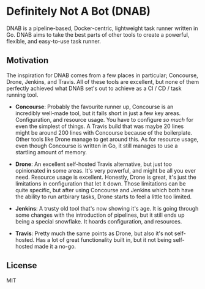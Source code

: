 # Definitely Not A Bot (DNAB)

DNAB is a pipeline-based, Docker-centric, lightweight task runner written in Go. DNAB aims to take the best parts of other tools to create a powerful, flexible, and easy-to-use task runner.

## Motivation

The inspiration for DNAB comes from a few places in particular; Concourse, Drone, Jenkins, and Travis. All of these tools are excellent, but none of them perfectly achieved what DNAB set's out to achieve as a CI / CD / task running tool.

* **Concourse**: Probably the favourite runner up, Concourse is an incredibly well-made tool, but it falls short in just a few key areas. Configuration, and resource usage. You have to configure _so much_ for even the simplest of things. A Travis build that was maybe 20 lines might be around 200 lines with Concourse because of the boilerplate. Other tools like Drone manage to get around this. As for resource usage, even though Concourse is written in Go, it still manages to use a startling amount of memory.

* **Drone**: An excellent self-hosted Travis alternative, but just too opinionated in some areas. It's very powerful, and might be all you ever need. Resource usage is excellent. Honestly, Drone is great, it's just the limitations in configuration that let it down. Those limitations can be quite specific, but after using Concourse and Jenkins which both have the ability to run artbirary tasks, Drone starts to feel a little too limited.

* **Jenkins**: A trusty old tool that's now showing it's age. It is going through some changes with the introduction of pipelines, but it still ends up being a special snowflake. It hoards configuration, and resources.

* **Travis**: Pretty much the same points as Drone, but also it's not self-hosted. Has a lot of great functionality built in, but it not being self-hosted made it a no-go.

## License

MIT
